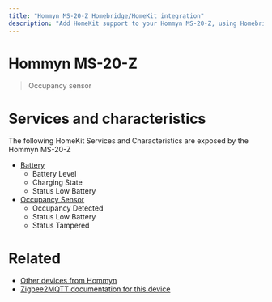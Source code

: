 ```yaml
---
title: "Hommyn MS-20-Z Homebridge/HomeKit integration"
description: "Add HomeKit support to your Hommyn MS-20-Z, using Homebridge, Zigbee2MQTT and homebridge-z2m."
---
```

<!---
This file has been GENERATED using src/docgen/docgen.ts
DO NOT EDIT THIS FILE MANUALLY!
-->
# Hommyn MS-20-Z
> Occupancy sensor


# Services and characteristics
The following HomeKit Services and Characteristics are exposed by
the Hommyn MS-20-Z

* [Battery](../../battery.md)
  * Battery Level
  * Charging State
  * Status Low Battery
* [Occupancy Sensor](../../sensors.md)
  * Occupancy Detected
  * Status Low Battery
  * Status Tampered


# Related
* [Other devices from Hommyn](../index.md#hommyn)
* [Zigbee2MQTT documentation for this device](https://www.zigbee2mqtt.io/devices/MS-20-Z.html)